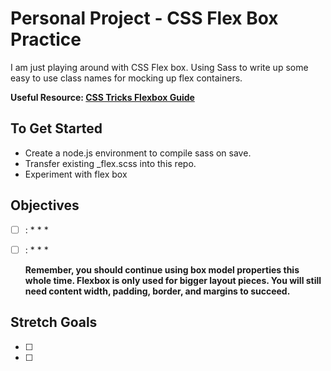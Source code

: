 # Personal Project - CSS Flex Box Practice

I am just playing around with CSS Flex box. Using Sass to write up some easy to use class names for mocking up flex containers.

**Useful Resource: [CSS Tricks Flexbox Guide](https://css-tricks.com/snippets/css/a-guide-to-flexbox/)**

## To Get Started

* Create a node.js environment to compile sass on save.
* Transfer existing _flex.scss into this repo.
* Experiment with flex box


## Objectives

* [ ] :
  * 
  * 
  * 

* [ ] :
  * 
  * 
  * 
  
  **Remember, you should continue using box model properties this whole time.  Flexbox is only used for bigger layout pieces.  You will still need content width, padding, border, and margins to succeed.**

## Stretch Goals

* [ ] 
* [ ] 